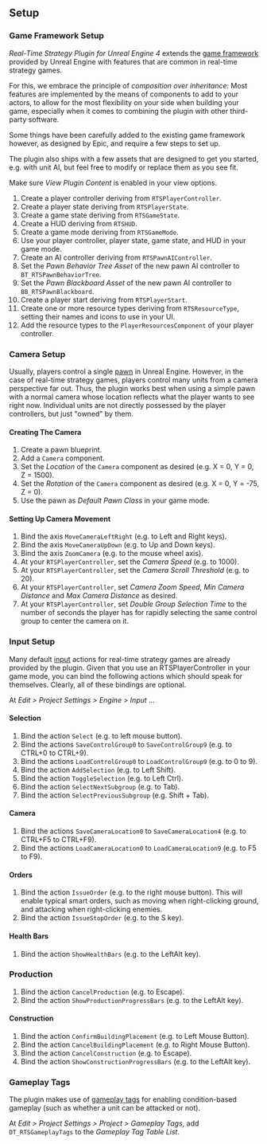 ## Setup

### Game Framework Setup

_Real-Time Strategy Plugin for Unreal Engine 4_ extends the [game framework](https://docs.unrealengine.com/en-US/Gameplay/Framework/index.html) provided by Unreal Engine with features that are common in real-time strategy games.

For this, we embrace the principle of _composition over inheritance_: Most features are implemented by the means of components to add to your actors, to allow for the most flexibility on your side when building your game, especially when it comes to combining the plugin with other third-party software.

Some things have been carefully added to the existing game framework however, as designed by Epic, and require a few steps to set up.

The plugin also ships with a few assets that are designed to get you started, e.g. with unit AI, but feel free to modify or replace them as you see fit.

Make sure _View Plugin Content_ is enabled in your view options.

1. Create a player controller deriving from `RTSPlayerController`.
1. Create a player state deriving from `RTSPlayerState`.
1. Create a game state deriving from `RTSGameState`.
1. Create a HUD deriving from `RTSHUD`.
1. Create a game mode deriving from `RTSGameMode`.
1. Use your player controller, player state, game state, and HUD in your game mode.
1. Create an AI controller deriving from `RTSPawnAIController`.
1. Set the _Pawn Behavior Tree Asset_ of the new pawn AI controller to `BT_RTSPawnBehaviorTree`.
1. Set the _Pawn Blackboard Asset_ of the new pawn AI controller to `BB_RTSPawnBlackboard`.
1. Create a player start deriving from `RTSPlayerStart`.
1. Create one or more resource types deriving from `RTSResourceType`, setting their names and icons to use in your UI.
1. Add the resource types to the `PlayerResourcesComponent` of your player controller.


### Camera Setup

Usually, players control a single [pawn](https://docs.unrealengine.com/en-US/Gameplay/Framework/Pawn/index.html) in Unreal Engine. However, in the case of real-time strategy games, players control many units from a camera perspective far out. Thus, the plugin works best when using a simple pawn with a normal camera whose location reflects what the player wants to see right now. Individual units are not directly possessed by the player controllers, but just "owned" by them.

#### Creating The Camera

1. Create a pawn blueprint.
1. Add a `Camera` component.
1. Set the _Location_ of the `Camera` component as desired (e.g. X = 0, Y = 0, Z = 1500).
1. Set the _Rotation_ of the `Camera` component as desired (e.g. X = 0, Y = -75, Z = 0).
1. Use the pawn as _Default Pawn Class_ in your game mode.

#### Setting Up Camera Movement

1. Bind the axis `MoveCameraLeftRight` (e.g. to Left and Right keys).
1. Bind the axis `MoveCameraUpDown` (e.g. to Up and Down keys).
1. Bind the axis `ZoomCamera` (e.g. to the mouse wheel axis).
1. At your `RTSPlayerController`, set the _Camera Speed_ (e.g. to 1000).
1. At your `RTSPlayerController`, set the _Camera Scroll Threshold_ (e.g. to 20).
1. At your `RTSPlayerController`, set _Camera Zoom Speed_, _Min Camera Distance_ and _Max Camera Distance_ as desired.
1. At your `RTSPlayerController`, set _Double Group Selection Time_ to the number of seconds the player has for rapidly selecting the same control group to center the camera on it.


### Input Setup

Many default [input](https://docs.unrealengine.com/en-US/Gameplay/Input/index.html) actions for real-time strategy games are already provided by the plugin. Given that you use an RTSPlayerController in your game mode, you can bind the following actions which should speak for themselves. Clearly, all of these bindings are optional.

At _Edit > Project Settings > Engine > Input_ ...

#### Selection

1. Bind the action `Select` (e.g. to left mouse button).
1. Bind the actions `SaveControlGroup0` to `SaveControlGroup9` (e.g. to CTRL+0 to CTRL+9).
1. Bind the actions `LoadControlGroup0` to `LoadControlGroup9` (e.g. to 0 to 9).
1. Bind the action `AddSelection` (e.g. to Left Shift).
1. Bind the action `ToggleSelection` (e.g. to Left Ctrl).
1. Bind the action `SelectNextSubgroup` (e.g. to Tab).
1. Bind the action `SelectPreviousSubgroup` (e.g. Shift + Tab).

#### Camera

1. Bind the actions `SaveCameraLocation0` to `SaveCameraLocation4` (e.g. to CTRL+F5 to CTRL+F9).
1. Bind the actions `LoadCameraLocation0` to `LoadCameraLocation9` (e.g. to F5 to F9).

#### Orders

1. Bind the action `IssueOrder` (e.g. to the right mouse button). This will enable typical smart orders, such as moving when right-clicking ground, and attacking when right-clicking enemies.
1. Bind the action `IssueStopOrder` (e.g. to the S key).

#### Health Bars

1. Bind the action `ShowHealthBars` (e.g. to the LeftAlt key).

### Production

1. Bind the action `CancelProduction` (e.g. to Escape).
1. Bind the action `ShowProductionProgressBars` (e.g. to the LeftAlt key).

#### Construction

1. Bind the action `ConfirmBuildingPlacement` (e.g. to Left Mouse Button).
1. Bind the action `CancelBuildingPlacement` (e.g. to Right Mouse Button).
1. Bind the action `CancelConstruction` (e.g. to Escape).
1. Bind the action `ShowConstructionProgressBars` (e.g. to the LeftAlt key).


### Gameplay Tags

The plugin makes use of [gameplay tags](https://docs.unrealengine.com/en-US/Gameplay/Tags/index.html) for enabling condition-based gameplay (such as whether a unit can be attacked or not). 

At _Edit > Project Settings > Project > Gameplay Tags_, add `DT_RTSGameplayTags` to the _Gameplay Tag Table List_.
